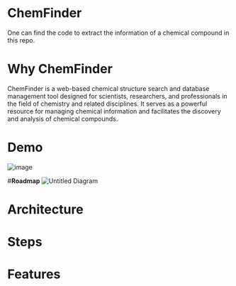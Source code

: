 # ChemFinder
One can find the code to extract the information of a chemical compound in this repo.

# Why ChemFinder
ChemFinder is a web-based chemical structure search and database management tool designed for scientists, researchers, and professionals in the field of chemistry and related disciplines. It serves as a powerful resource for managing chemical information and facilitates the discovery and analysis of chemical compounds. 
 

# Demo
![image](https://github.com/user-attachments/assets/cd72b80d-fd4b-4154-ad25-61379b725823)

#**Roadmap**
![Untitled Diagram](https://github.com/user-attachments/assets/8a42a42f-02b5-45ce-9752-21ed071a0b69)

# Architecture

# Steps

# Features
